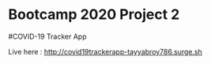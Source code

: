 

# Bootcamp 2020 Project 2

#COVID-19 Tracker App

Live here :  http://covid19trackerapp-tayyabroy786.surge.sh

